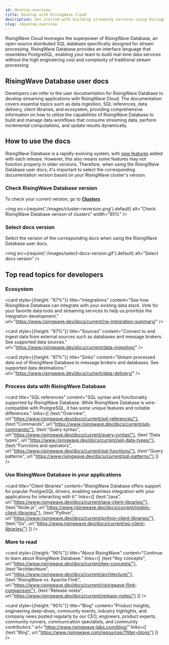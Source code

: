 ```yaml
---
id: develop-overview
title: Develop with RisingWave Cloud
description: Get started with building streaming services using RisingWave Cloud.
slug: /develop-overview
---
```


RisingWave Cloud leverages the superpower of RisingWave Database, an open-source distributed SQL database specifically designed for stream processing. RisingWave Database provides an interface language that resembles PostgreSQL, enabling your team to build real-time data services without the high engineering cost and complexity of traditional stream processing.

## RisingWave Database user docs

Developers can refer to the user documentation for RisingWave Database to develop streaming applications with RisingWave Cloud. The documentation covers essential topics such as data ingestion, SQL references, data delivery, client libraries, and ecosystem, providing comprehensive information on how to utilize the capabilities of RisingWave Database to build and manage data workflows that consume streaming data, perform incremental computations, and update results dynamically.

<defaultButton text="RisingWave Database user docs" url="https://www.risingwave.dev/docs/current/intro/"/> <lightButton text="See recommended topics" cloud="develop-overview#top-read-topics-for-developers"/>

## How to use the docs

RisingWave Database is a rapidly evolving system, with [new features](https://www.risingwave.dev/docs/current/release-notes/) added with each release. However, this also means some features may not function properly in older versions. Therefore, when using the RisingWave Database user docs, it's important to select the corresponding documentation version based on your RisingWave cluster's version.


<grid
 container
 direction="row"
 spacing="15"
 justifyContent="space-between"
 justifyItems="stretch"
 alignItems="baseline">

<grid item xs={6} md={6}>

### Check RisingWave Database version

To check your current version, go to [**Clusters**](https://risingwave.cloud/clusters/).

<img
  src={require('./images/cluster-rwversion.png').default}
  alt="Check RisingWave Database verison of clusters"
  width="95%"
/>

</grid>

<grid item xs={6} md={6}>

### Select docs version

Select the version of the corresponding docs when using the RisingWave Database user docs.

<img
  src={require('./images/select-docs-version.gif').default}
  alt="Select docs version"
/>
  
</grid>

</grid>

## Top read topics for developers

### Ecosystem

<grid
 container
 direction="row"
 spacing="15"
 justifyContent="space-between"
 justifyItems="stretch"
 alignItems="stretch">

<grid item xs={12} sm={6} md={4}>

 <card
 style={{height: "87%"}}
 title="Integrations"
 content="See how RisingWave Database can integrate with your existing data stack. Vote for your favorite data tools and streaming services to help us prioritize the integration development."
 url="https://www.risingwave.dev/docs/current/rw-integration-summary/"
 />

</grid>

<grid item xs={12} sm={6} md={4}>

 <card
 style={{height: "87%"}}
 title="Sources"
 content="Connect to and ingest data from external sources such as databases and message brokers. See supported data sources."
 url="https://www.risingwave.dev/docs/current/data-ingestion/"
 />
  
</grid>

<grid item xs={12} sm={6} md={4}>

<card
 style={{height: "87%"}}
 title="Sinks"
 content="Stream processed data out of RisingWave Database to message brokers and databases. See supported data destinations."
 url="https://www.risingwave.dev/docs/current/data-delivery/"
 />
  
</grid>

</grid>

### Process data with RisingWave Database

<card
title="SQL references"
content="SQL syntax and functionality supported by RisingWave Database. While RisingWave Database is wire-compatible with PostgreSQL, it has some unique features and notable differences."
links={[
{text:"Overview", url:"https://www.risingwave.dev/docs/current/sql-references/"},
{text:"Commands", url:"https://www.risingwave.dev/docs/current/sql-commands/"},
{text:"Query syntax", url:"https://www.risingwave.dev/docs/current/query-syntax/"},
{text:"Data types", url:"https://www.risingwave.dev/docs/current/sql-data-types/"},
{text:"Functions and operators", url:"https://www.risingwave.dev/docs/current/sql-functions/"},
{text:"Query patterns", url:"https://www.risingwave.dev/docs/current/sql-patterns/"}
]}
/>

### Use RisingWave Database in your applications

<card
title="Client libraries"
content="RisingWave Database offers support for popular PostgreSQL drivers, enabling seamless integration with your applications for interacting with it."
links={[
{text:"Java", url:"https://www.risingwave.dev/docs/current/java-client-libraries/"},
{text:"Node.js", url:"https://www.risingwave.dev/docs/current/nodejs-client-libraries/"},
{text:"Python", url:"https://www.risingwave.dev/docs/current/python-client-libraries/"},
{text:"Go", url:"https://www.risingwave.dev/docs/current/go-client-libraries/"}
]}
/>

### More to read

 <grid
 container
 direction="row"
 spacing="15"
 justifyContent="space-between"
 justifyItems="stretch"
 alignItems="stretch">

<grid item xs={12} sm={6} md={6}>

 <card
 style={{height: "90%"}}
 title="About RisingWave"
 content="Continue to learn about RisingWave Database."
 links={[
 {text:"Key concepts", url:"https://www.risingwave.dev/docs/current/key-concepts/"},
 {text:"Architechture", url:"https://www.risingwave.dev/docs/current/architecture/"},
 {text:"RisingWave vs. Apache Flink", url:"https://www.risingwave.dev/docs/current/risingwave-flink-comparison/"},
 {text:"Release notes", url:"https://www.risingwave.dev/docs/current/release-notes/"}
 ]}
 />

</grid>

<grid item xs={12} sm={6} md={6}>

<card
 style={{height: "90%"}}
 title="Blog"
 content="Product insights, engineering deep-dives, community events, industry highlights, and company news posted regularly by our CEO, engineers, product experts, community runners, communication specialists, and community contributors."
 url="https://www.risingwave-labs.com/blog/"
 links={[
 {text:"Blog", url:"https://www.risingwave.com/resources/?filter=blogs"}
 ]}
 />
  
</grid>

</grid>
